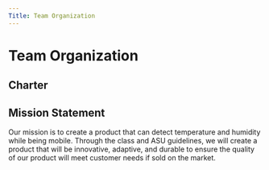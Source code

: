 ```yaml
---
Title: Team Organization
---
```

# Team Organization

## Charter

## Mission Statement 
Our mission is to create a product that can detect temperature and humidity while being mobile. Through the class and ASU guidelines, we will create a product that will be innovative, adaptive, and durable to ensure the quality of our product will meet customer needs if sold on the market.

